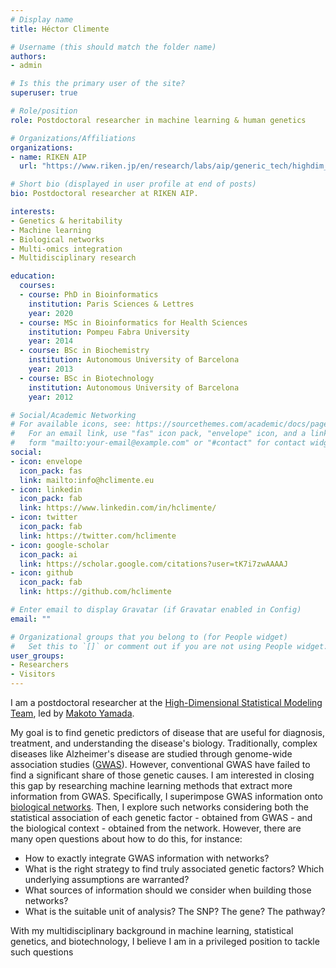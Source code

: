 ```yaml
---
# Display name
title: Héctor Climente

# Username (this should match the folder name)
authors:
- admin

# Is this the primary user of the site?
superuser: true

# Role/position
role: Postdoctoral researcher in machine learning & human genetics

# Organizations/Affiliations
organizations:
- name: RIKEN AIP
  url: "https://www.riken.jp/en/research/labs/aip/generic_tech/highdim_stat_model/"

# Short bio (displayed in user profile at end of posts)
bio: Postdoctoral researcher at RIKEN AIP.

interests:
- Genetics & heritability
- Machine learning
- Biological networks
- Multi-omics integration
- Multidisciplinary research

education:
  courses:
  - course: PhD in Bioinformatics
    institution: Paris Sciences & Lettres
    year: 2020
  - course: MSc in Bioinformatics for Health Sciences
    institution: Pompeu Fabra University
    year: 2014	
  - course: BSc in Biochemistry
    institution: Autonomous University of Barcelona
    year: 2013
  - course: BSc in Biotechnology
    institution: Autonomous University of Barcelona
    year: 2012

# Social/Academic Networking
# For available icons, see: https://sourcethemes.com/academic/docs/page-builder/#icons
#   For an email link, use "fas" icon pack, "envelope" icon, and a link in the
#   form "mailto:your-email@example.com" or "#contact" for contact widget.
social:
- icon: envelope
  icon_pack: fas
  link: mailto:info@hclimente.eu
- icon: linkedin
  icon_pack: fab
  link: https://www.linkedin.com/in/hclimente/
- icon: twitter
  icon_pack: fab
  link: https://twitter.com/hclimente
- icon: google-scholar
  icon_pack: ai
  link: https://scholar.google.com/citations?user=tK7i7zwAAAAJ
- icon: github
  icon_pack: fab
  link: https://github.com/hclimente

# Enter email to display Gravatar (if Gravatar enabled in Config)
email: ""

# Organizational groups that you belong to (for People widget)
#   Set this to `[]` or comment out if you are not using People widget.
user_groups:
- Researchers
- Visitors
---
```


I am a postdoctoral researcher at the [High-Dimensional Statistical Modeling Team](https://www.riken.jp/en/research/labs/aip/generic_tech/highdim_stat_model/), led by [Makoto Yamada](https://riken-yamada.github.io/).

My goal is to find genetic predictors of disease that are useful for diagnosis, treatment, and understanding the disease's biology. Traditionally, complex diseases like Alzheimer's disease are studied through genome-wide association studies ([GWAS](https://en.wikipedia.org/wiki/Genome-wide_association_study)). However, conventional GWAS have failed to find a significant share of those genetic causes. I am interested in closing this gap by researching machine learning methods that extract more information from GWAS. Specifically, I superimpose GWAS information onto [biological networks](https://en.wikipedia.org/wiki/Biological_network). Then, I explore such networks considering both the statistical association of each genetic factor - obtained from GWAS - and the biological context - obtained from the network. However, there are many open questions about how to do this, for instance:

- How to exactly integrate GWAS information with networks?
- What is the right strategy to find truly associated genetic factors? Which underlying assumptions are warranted?
- What sources of information should we consider when building those networks?
- What is the suitable unit of analysis? The SNP? The gene? The pathway?

With my multidisciplinary background in machine learning, statistical genetics, and biotechnology, I believe I am in a privileged position to tackle such questions

